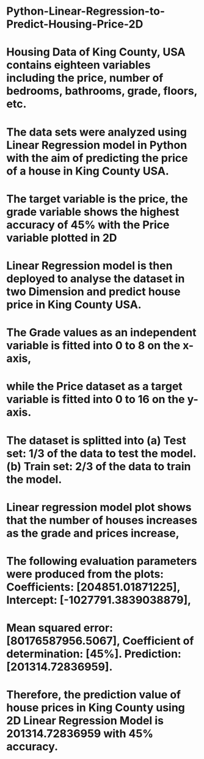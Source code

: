 # Python-Linear-Regression-to-Predict-Housing-Price-2D
# Housing Data of King County, USA contains eighteen variables including the price, number of bedrooms, bathrooms, grade, floors, etc.
# The data sets were analyzed using Linear Regression model in Python with the aim of predicting the price of a house in King County USA.
# The target variable is the price, the grade variable shows the highest accuracy of 45% with the Price variable plotted in 2D
# Linear Regression model is then deployed to analyse the dataset in two Dimension and predict house price in King County USA.
# The Grade values as an independent variable is fitted into 0 to 8 on the x-axis, 
# while the Price dataset as a target variable is fitted into 0 to 16 on the y-axis.
# The dataset is splitted into (a) Test set: 1/3 of the data to test the model. (b) Train set: 2/3 of the data to train the model. 
# Linear regression model plot shows that the number of houses increases as the grade and prices increase, 
# The following evaluation parameters were produced from the plots: Coefficients: [204851.01871225], Intercept: [-1027791.3839038879], 
# Mean squared error: [80176587956.5067], Coefficient of determination: [45%]. Prediction: [201314.72836959]. 
# Therefore, the prediction value of house prices in King County using 2D Linear Regression Model is 201314.72836959 with 45% accuracy.
